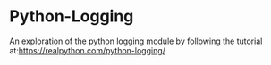 # Python-Logging
An exploration of the python logging module by following the tutorial at:https://realpython.com/python-logging/
